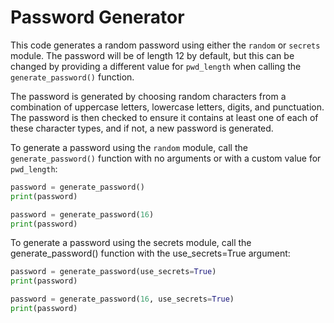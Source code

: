 # Password Generator

This code generates a random password using either the `random` or `secrets` module. The password will be of length 12 by default, but this can be changed by providing a different value for `pwd_length` when calling the `generate_password()` function.

The password is generated by choosing random characters from a combination of uppercase letters, lowercase letters, digits, and punctuation. The password is then checked to ensure it contains at least one of each of these character types, and if not, a new password is generated.

To generate a password using the `random` module, call the `generate_password()` function with no arguments or with a custom value for `pwd_length`:

```python
password = generate_password()
print(password)

password = generate_password(16)
print(password)
```
To generate a password using the secrets module, call the generate_password() function with the use_secrets=True argument:

```python
password = generate_password(use_secrets=True)
print(password)

password = generate_password(16, use_secrets=True)
print(password)
```

